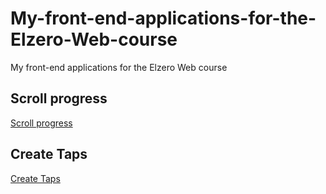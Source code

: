 # My-front-end-applications-for-the-Elzero-Web-course

My front-end applications for the Elzero Web course

## Scroll progress

[Scroll progress](https://github.com/abdull-Jobar/My-front-end-applications-for-the-Elzero-Web-course/tree/main/Scroll%20progress)

## Create Taps

[Create Taps](https://github.com/abdull-Jobar/My-front-end-applications-for-the-Elzero-Web-course/tree/main/Create%20Taps)
